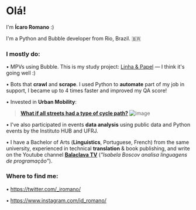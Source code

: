 # Olá!

I'm **Ícaro Romano** :)

I'm a Python and Bubble developer from Rio, Brazil. 🇧🇷

### I mostly do:

• MPVs using Bubble. This is my study project: [Linha & Papel](https://linhaepapel.bubbleapps.io/version-test/) — I think it's going well :)

• Bots that **crawl** and **scrape**. I used Python to **automate** part of my job in support, I became up to 4 times faster and improved my QA score!

• Invested in **Urban Mobility**:
> [**What if all streets had a type of cycle path?**](https://github.com/idromano/autotegast "repository")
![image](https://user-images.githubusercontent.com/37457217/162640467-639d84d4-e2ae-43e1-a9ff-eed08629a3ba.png)

• I've also participated in events **data analysis** using public data and Python events by the Instituto HUB and UFRJ.

• I have a Bachelor of Arts (**Linguistics**, Portuguese, French) from the same university, experienced in technical **translation** & book publishing, and write on the Youtube channel [**Balaclava TV**](https://www.youtube.com/channel/UCCRn-wg2HBYnSPf62et1d9w) (_"Isabela Boscov analisa linguagens de programação"_).

### Where to find me:

• https://twitter.com/_iromano/

• https://www.instagram.com/id_romano/
